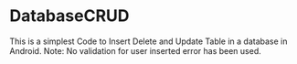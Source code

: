 # DatabaseCRUD
This is a simplest Code to Insert Delete and Update Table in a database in Android.
Note: No validation for user inserted error has been used.

